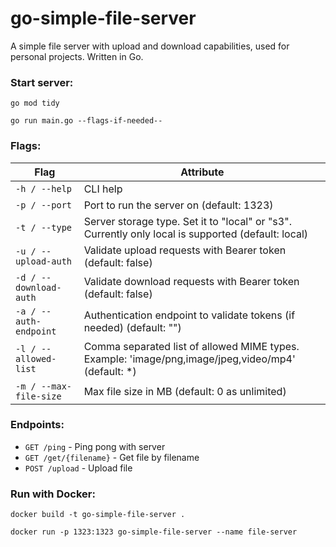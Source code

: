 # go-simple-file-server

A simple file server with upload and download capabilities, used for personal projects. Written in Go.

### Start server:

```go mod tidy```

```go run main.go --flags-if-needed--```

### Flags:

| Flag                       | Attribute                                                                                          |
|----------------------------|----------------------------------------------------------------------------------------------------|
| ```-h / --help```          | CLI help                                                                                           |
| ```-p / --port```          | Port to run the server on (default: 1323)                                                          |
| ```-t / --type```          | Server storage type. Set it to "local" or "s3". Currently only local is supported (default: local) |
| ```-u / --upload-auth```   | Validate upload requests with Bearer token (default: false)                                        |
| ```-d / --download-auth``` | Validate download requests with Bearer token (default: false)                                      |
| ```-a / --auth-endpoint``` | Authentication endpoint to validate tokens (if needed) (default: "")                               |
| ```-l / --allowed-list```  | Comma separated list of allowed MIME types. Example: 'image/png,image/jpeg,video/mp4' (default: *) |
| ```-m / --max-file-size``` | Max file size in MB (default: 0 as unlimited)                                                      |

### Endpoints:

- ```GET /ping``` - Ping pong with server
- ```GET /get/{filename}``` - Get file by filename
- ```POST /upload``` - Upload file

### Run with Docker:

```docker build -t go-simple-file-server .```

```docker run -p 1323:1323 go-simple-file-server --name file-server```